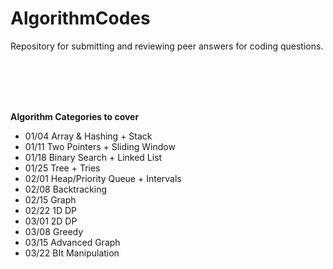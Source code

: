 # AlgorithmCodes
Repository for submitting and reviewing peer answers for coding questions.

<br>
<br>
<br>
<br>

<b> Algorithm Categories to cover </b>

- 01/04 Array & Hashing + Stack
- 01/11 Two Pointers + Sliding Window
- 01/18 Binary Search + Linked List
- 01/25 Tree + Tries
- 02/01 Heap/Priority Queue + Intervals
- 02/08 Backtracking
- 02/15 Graph
- 02/22 1D DP
- 03/01 2D DP
- 03/08 Greedy
- 03/15 Advanced Graph
- 03/22 BIt Manipulation

